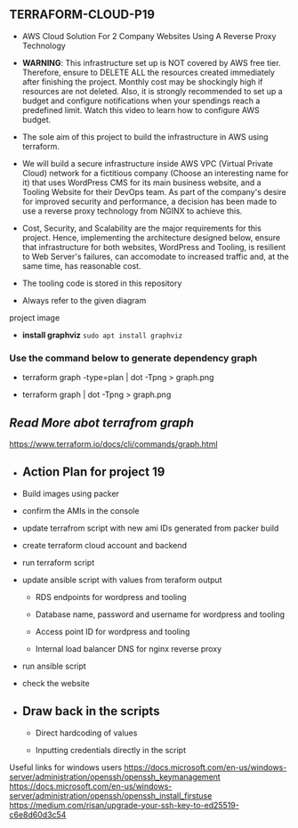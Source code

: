 ## TERRAFORM-CLOUD-P19


- AWS Cloud Solution For 2 Company Websites Using A Reverse Proxy Technology

- **WARNING**: This infrastructure set up is NOT covered by AWS free tier. Therefore, ensure to DELETE ALL the resources created immediately after finishing the project. Monthly cost may be shockingly high if resources are not deleted. Also, it is strongly recommended to set up a budget and configure notifications when your spendings reach a predefined limit. Watch this video to learn how to configure AWS budget.

- The sole aim of this project to build the infrastructure in AWS using terraform.

- We will build a secure infrastructure inside AWS VPC (Virtual Private Cloud) network for a fictitious company (Choose an interesting name for it) that uses WordPress CMS for its main business website, and a Tooling Website for their DevOps team. As part of the company's desire for improved security and performance, a decision has been made to use a reverse proxy technology from NGINX to achieve this.

- Cost, Security, and Scalability are the major requirements for this project. Hence, implementing the architecture designed below, ensure that infrastructure for both websites, WordPress and Tooling, is resilient to Web Server's failures, can accomodate to increased traffic and, at the same time, has reasonable cost.

- The tooling code is stored in this repository

- Always refer to the given diagram

project image

- **install graphviz**
``sudo apt install graphviz``

### Use the command below to generate dependency graph
  
  - terraform graph -type=plan | dot -Tpng > graph.png

  - terraform graph | dot -Tpng > graph.png

## ***Read More abot terrafrom graph***

https://www.terraform.io/docs/cli/commands/graph.html

- ## Action Plan for project 19

- Build images using packer

- confirm the AMIs in the console

- update terrafrom script with new ami IDs generated from packer build

- create terraform cloud account and backend

- run terraform script

- update ansible script with values from teraform output

   - RDS endpoints for wordpress and tooling
  
   - Database name, password and username for wordpress and tooling
  
   - Access point ID for wordpress and tooling
    
   - Internal load balancer DNS for nginx reverse proxy
    
- run ansible script

- check the website

- ## Draw back in the scripts

  - Direct hardcoding of values

  - Inputting credentials directly in the script

Useful links for windows users https://docs.microsoft.com/en-us/windows-server/administration/openssh/openssh_keymanagement https://docs.microsoft.com/en-us/windows-server/administration/openssh/openssh_install_firstuse https://medium.com/risan/upgrade-your-ssh-key-to-ed25519-c6e8d60d3c54
